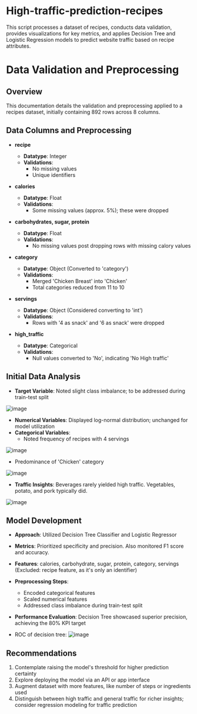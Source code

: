 # High-traffic-prediction-recipes
This script processes a dataset of recipes, conducts data validation,  provides visualizations for key metrics, and applies Decision Tree and  Logistic Regression models to predict website traffic based on recipe attributes.

# Data Validation and Preprocessing

## Overview

This documentation details the validation and preprocessing applied to a recipes dataset, initially containing 892 rows across 8 columns.

## Data Columns and Preprocessing

- **recipe**
  - **Datatype**: Integer
  - **Validations**: 
    - No missing values 
    - Unique identifiers

- **calories**
  - **Datatype**: Float
  - **Validations**: 
    - Some missing values (approx. 5%); these were dropped

- **carbohydrates, sugar, protein**
  - **Datatype**: Float
  - **Validations**: 
    - No missing values post dropping rows with missing calory values

- **category**
  - **Datatype**: Object (Converted to 'category')
  - **Validations**: 
    - Merged 'Chicken Breast' into 'Chicken'
    - Total categories reduced from 11 to 10

- **servings**
  - **Datatype**: Object (Considered converting to 'int')
  - **Validations**: 
    - Rows with '4 as snack' and '6 as snack' were dropped

- **high_traffic**
  - **Datatype**: Categorical
  - **Validations**: 
    - Null values converted to 'No', indicating 'No High traffic'

## Initial Data Analysis

- **Target Variable**: Noted slight class imbalance; to be addressed during train-test split

![image](https://github.com/GyulaMaloveczky/High-traffic-prediction-recipes/assets/117769460/da6f05a5-fc66-40a5-b28c-1934966d4f00)

- **Numerical Variables**: Displayed log-normal distribution; unchanged for model utilization
- **Categorical Variables**: 
  - Noted frequency of recipes with 4 servings

![image](https://github.com/GyulaMaloveczky/High-traffic-prediction-recipes/assets/117769460/f99d556e-0503-4678-9c8f-c281ba77c942)

  - Predominance of 'Chicken' category

![image](https://github.com/GyulaMaloveczky/High-traffic-prediction-recipes/assets/117769460/0a663c45-1cee-4a2c-86f8-12773efaad04)

- **Traffic Insights**: Beverages rarely yielded high traffic. Vegetables, potato, and pork typically did.

![image](https://github.com/GyulaMaloveczky/High-traffic-prediction-recipes/assets/117769460/aff6e826-9e55-47af-bf4f-13dbe020296b)


## Model Development

- **Approach**: Utilized Decision Tree Classifier and Logistic Regressor

- **Metrics**: Prioritized specificity and precision. Also monitored F1 score and accuracy.
- **Features**: calories, carbohydrate, sugar, protein, category, servings (Excluded: recipe feature, as it's only an identifier)
- **Preprocessing Steps**: 
  - Encoded categorical features
  - Scaled numerical features
  - Addressed class imbalance during train-test split
- **Performance Evaluation**: Decision Tree showcased superior precision, achieving the 80% KPI target
- ROC of decision tree:
![image](https://github.com/GyulaMaloveczky/High-traffic-prediction-recipes/assets/117769460/393939dd-f2a0-40f0-89d9-6a16ce5f7d30)


## Recommendations

1. Contemplate raising the model's threshold for higher prediction certainty
2. Explore deploying the model via an API or app interface
3. Augment dataset with more features, like number of steps or ingredients used
4. Distinguish between high traffic and general traffic for richer insights; consider regression modeling for traffic prediction



